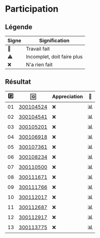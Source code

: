 # Participation

## Légende 

| Signe              | Signification                 |
|--------------------|-------------------------------|
| :tada:             | Travail fait                  |
| :warning:          | Incomplet, doit faire plus    |
| :x:                | N'a rien fait                 |

## Résultat

|:hash:| :id:                             | Appreciation       | :checkered_flag:              |
|------|----------------------------------|--------------------|-------------------------------|
| 01   | [300104524](b300104524-tab-ng)   | :x:                | [:bar_chart:](.err/300104524) |
| 02   | [300104541](b300104541-tab-ng)   | :x:                | [:bar_chart:](.err/300104541) |
| 03   | [300105201](b300105201-tab-ng)   | :x:                | [:bar_chart:](.err/300105201) |
| 04   | [300106918](b300106918-tab-ng)   | :x:                | [:bar_chart:](.err/300106918) |
| 05   | [300107361](b300107361)          | :x:          | [:bar_chart:](.err/300107361) |
| 06   | [300108234](b300108234-blank-ng) | :x:          | [:bar_chart:](.err/300108234) |
| 07   | [300110500](b300110500-blank-ng) | :x:                | [:bar_chart:](.err/300110500) |
| 08   | [300111671](b300111671-blank-ng) | :x:                | [:bar_chart:](.err/300111671) |
| 09   | [300111766](b300111766-blank-ng) | :x:             | [:bar_chart:](.err/300111766) |
| 10   | [300112017](b300112017-blank-ng) | :x:             | [:bar_chart:](.err/300112017) |
| 11   | [300112687](b300112687-blank-ng) | :x:          | [:bar_chart:](.err/300112687) |
| 12   | [300112917](b300112917-blank-ng) | :x:          | [:bar_chart:](.err/300112917) |
| 13   | [300113775](b300113775-blank-ng) | :x:             | [:bar_chart:](.err/300113775) |
